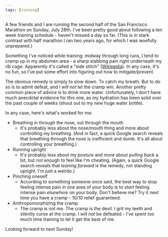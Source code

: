 ```yaml
---
tags: [running]
---
```


A few friends and I are running the second half of the San Francisco Marathon on
Sunday, July 28th. I've been pretty good about following a ten week training
schedule - haven't missed a day so far. (This is in stark contrast with half
marathon I ran two years ago, for which I was woefully unprepared.)

Something I've noticed while training: midway through long runs, I tend to cramp
up in my abdomen area - a sharp stabbing pain right underneath my rib cage.
Apparently it's called a "side stitch"
([Wikipedia](https://en.wikipedia.org/wiki/Side_stitch)). In any case, it's no
fun, so I've put some effort into figuring out how to mitigate/prevent.

The obvious remedy is simply to slow down. To catch my breath. But to do so is
to admit defeat, and I *will not* let the cramp win. Another pretty common piece
of advice is to drink more water. Unfortunately, I don't have much anecdotal
evidence for this one, as my hydration has been solid over the past couple of
weeks (shout out to my new huge water bottle).

In any case, here's what's worked for me:
- Breathing in through the nose, out through the mouth
    -  It's probably less about the nose/mouth thing and more about controlling
       my breathing. (And in fact, a quick Google search reveals that breathing
       through the nose is inefficient and dumb. It's all about controlling your
       breathing.)
- Running upright
    - It's probably less about my posture and more about *pulling back* a bit,
      but not enough to feel like I'm cheating.  (Again, a quick Google search
      reveals that *leaning forward* is the remedy, not standing upright. I'm
      just a weirdo.)
- Pinching oneself
    - According to something someone once said, the best way to stop feeling
      intense pain in one area of your body is to *start* feeling intense pain
      *elsewhere* on your body. Don't believe me? Try it next time you have a
      cramp - 10/10 relief guaranteed. 
- Anthropomorphizing the cramp
    - The cramp is not me. The cramp is the devil. I grit my teeth and silently
      curse at the cramp. I will *not* be defeated - I've spent too much time
      training to let it get the best of me.

Looking forward to next Sunday!
